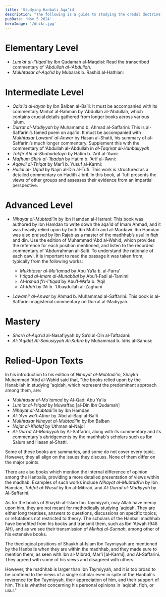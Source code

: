 ```yaml
---
title: 'Studying Hanbali Aqaʼid'
description: "The following is a guide to studying the credal doctrine of the Hanbali school, along with important tangential readings. I compiled it from the texts reccomended by Sh. Muhammad Abu Yunus and Sh. Salman Nasir."
pubDate: 'Nov 5 2024'
heroImage: '/dhikr.jpg'
---
```


# Elementary Level
- *Lum’at al-I’tiqad* by Ibn Qudamah al-Maqdisi: Read the transcribed commentary of *‘Abdullah al-’Abdullah*.
- *Mukhtasar al-Aqa’id* by Mubarak b. Rashid al-Hathlan:

# Intermediate Level
- *Qala’id al-Iqyan* by Ibn Balban al-Ba’li: It must be accompanied with its commentary Minhat al-Rahman by ‘Abdullah al-’Abdullah, which contains crucial details gathered from longer books across various ‘ulum. 
- *Durrat al-Madiyyah* by Muhamamd b. Ahmad al-Saffarini: This is al-Saffarini’s famed poem on aqa’id. It must be accompanied with *Mukhtasar Lawami’ al-Anwar* by Hasan al-Shatti, his summary of al-Saffarini’s much longer commentary. Supplement this with the commentary of ‘Abdullah al-’Abdullah in *al-Taqrirat al-Hanbaliyyah*. 
- *Takfir Ahl al-Shahadatayn* by Hatim b. ‘Arif al-’Awni:
- *Mafhum Shirk al-’Ibadah* by Hatim b. ‘Arif al-’Awni:
- *Aqawil al-Thiqat* by Mar’i b. Yusuf al-Karmi:
- *Hallal al-’Uqad* by Najm al-Din al-Tufi: This work is structured as a detailed commentary on Hadith Jibril. In this book, al-Tufi presents the views of other groups and assesses their evidence from an impartial perspective.  

# Advanced Level
- *Nihayat al-Mubtadi’in* by Ibn Hamdan al-Harrani: This book was authored by Ibn Hamdan to write down the aqa’id of Imam Ahmad, and it was heavily relied upon by both Ibn Muflih and al-Mardawi. Ibn Hamdan was also praised by Ibn Rajab as a master of the madhhab’s usul in fiqh and din. Use the edition of Muhammad ‘Abd al-Wahid, which provides the reference for each position mentioned, and listen to the recorded commentary of ‘Abdurrahman al-Salti. To understand the rationale of each qawl, it is important to read the passage it was taken from; typically from the following works:
    - *Mukhtasar al-Mu’tamad* by Abu Ya’la b. al-Farra’
    - *I’tiqad al-Imam al-Munabbal* by Abu’l-Fadl al-Tamimi
    - *Al-Irshad fi’l-I’tiqad* by Abu’l-Wafa b. ‘Aqil
    - *Al-Idah* by ‘Ali b. ‘Ubaydullah al-Zaghuni

- *Lawami’ al-Anwar* by Ahmad b. Muhammad al-Saffarini: This book is al-Saffarini magisterial commentary on Durrat al-Madiyyah.

# Mastery
- *Sharh al-Aqa’id* al-Nasafiyyah by Sa’d al-Din al-Taftazani:
- *Al-'Aqidat Al-Sanusiyyah Al-Kubra* by Muhammad b. Idris al-Sanusi:

# Relied-Upon Texts

In his introduction to his edition of *Nihayat al-Mubtadi'in*, Shaykh Muhammad 'Abd al-Wahid said that, "the books relied upon by the Hanabilah in studying 'aqidah, which represent the predominant approach among them, are:
- *Mukhtasar al-Mu'tamad* by Al-Qadi Abu Ya'la
- *Lum'at al-I'tiqad* by Muwaffaq [al-Din Ibn Qudamah]
- *Nihayat al-Mubtadi'in* by Ibn Hamdan
- *Al-'Ayn wa'l-Athar* by 'Abd al-Baqi al-Ba'li
- *Mukhtasar Nihayat al-Mubtadi'in* by Ibn Balban
- *Najat al-Khalaf* by Uthman al-Najdi
- *Al-Durrat Al-Madiyyah* by Al-Saffarini, along with its commentary and its commentary's abridgements by the madhhab's scholars such as Ibn Salum and Hasan al-Shatti.

Some of these books are summaries, and some do not cover every topic. However, they all align on the issues they discuss. None of them differ on the major points.

There are also books which mention the internal difference of opinion among the Hanbalis, providing a more detailed presentation of views within the madhab. Examples of such works include *Nihayat al-Mubtadi'in* by Ibn Hamdan, *Tuhfat al-Wusul* by Ibn al-Mibrad, and *Al-Durrat al-Madiyyah* by Al-Saffarini.

As for the books of Shaykh al-Islam Ibn Taymiyyah, may Allah have mercy upon him, they are not meant for methodically studying 'aqidah. They are either long treatises, answers to questions, discussions on specific topics, or refutations not restricted to theory. The scholars of the Hanbali madhhab have benefited from his books and transmit them, such as Ibn 'Atwah (948 AH), and as we see their transmission of *Minhaj al-Sunnah*, among other of his extensive books. 

The theological positions of Shaykh al-Islam Ibn Taymiyyah are mentioned by the Hanbalis when they are within the madhhab, and they made sure to mention them, as seen with Ibn al-Mibrad, Mar'i [al-Karmi], and Al-Saffarini. They agreed with some of his views and disagreed with others.

However, the madhhab is larger than Ibn Taymiyyah, and it is too broad to be confined to the views of a single scholar even in spite of the Hanbali's reverence for Ibn Taymiyyah, their appreciation of him, and their support of him. This is whether concerning his personal opinions in 'aqidah, fiqh, or usul."